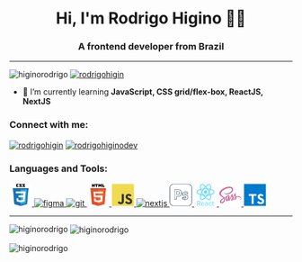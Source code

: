 <h1 align="center">Hi, I'm Rodrigo Higino 🐱‍🐉</h1>
<h3 align="center">A frontend developer from Brazil</h3>
<hr>

<img src="https://komarev.com/ghpvc/?username=higinorodrigo&label=Profile%20views&color=0e75b6&style=flat" alt="higinorodrigo" />
<a href="https://twitter.com/rodrigohigin" target="blank"><img src="https://img.shields.io/twitter/follow/rodrigohigin?logo=twitter&style=for-the-badge" alt="rodrigohigin" /></a>

- 🌱 I’m currently learning **JavaScript, CSS grid/flex-box, ReactJS, NextJS**

<h3 align="left">Connect with me:</h3>
<p align="left">
<a href="https://twitter.com/rodrigohigin" target="blank"><img align="center" src="https://cdn.jsdelivr.net/npm/simple-icons@3.0.1/icons/twitter.svg" alt="rodrigohigin" height="30" width="40" /></a>
<a href="https://linkedin.com/in/rodrigohiginodev" target="blank"><img align="center" src="https://cdn.jsdelivr.net/npm/simple-icons@3.0.1/icons/linkedin.svg" alt="rodrigohiginodev" height="30" width="40" /></a>
</p>

<h3 align="left">Languages and Tools:</h3>
<p align="left"> <a href="https://www.w3schools.com/css/" target="_blank"> <img src="https://raw.githubusercontent.com/devicons/devicon/master/icons/css3/css3-original-wordmark.svg" alt="css3" width="40" height="40"/> </a> <a href="https://www.figma.com/" target="_blank"> <img src="https://www.vectorlogo.zone/logos/figma/figma-icon.svg" alt="figma" width="40" height="40"/> </a> <a href="https://git-scm.com/" target="_blank"> <img src="https://www.vectorlogo.zone/logos/git-scm/git-scm-icon.svg" alt="git" width="40" height="40"/> </a> <a href="https://www.w3.org/html/" target="_blank"> <img src="https://raw.githubusercontent.com/devicons/devicon/master/icons/html5/html5-original-wordmark.svg" alt="html5" width="40" height="40"/> </a> <a href="https://developer.mozilla.org/en-US/docs/Web/JavaScript" target="_blank"> <img src="https://raw.githubusercontent.com/devicons/devicon/master/icons/javascript/javascript-original.svg" alt="javascript" width="40" height="40"/> </a> <a href="https://nextjs.org/" target="_blank"> <img src="https://cdn.worldvectorlogo.com/logos/nextjs-3.svg" alt="nextjs" width="40" height="40"/> </a> <a href="https://www.photoshop.com/en" target="_blank"> <img src="https://raw.githubusercontent.com/devicons/devicon/master/icons/photoshop/photoshop-line.svg" alt="photoshop" width="40" height="40"/> </a> <a href="https://reactjs.org/" target="_blank"> <img src="https://raw.githubusercontent.com/devicons/devicon/master/icons/react/react-original-wordmark.svg" alt="react" width="40" height="40"/> </a> <a href="https://sass-lang.com" target="_blank"> <img src="https://raw.githubusercontent.com/devicons/devicon/master/icons/sass/sass-original.svg" alt="sass" width="40" height="40"/> </a> <a href="https://www.typescriptlang.org/" target="_blank"> <img src="https://raw.githubusercontent.com/devicons/devicon/master/icons/typescript/typescript-original.svg" alt="typescript" width="40" height="40"/> </a> </p>
<hr>
<p><img align="left" src="https://github-readme-stats.vercel.app/api/top-langs?username=higinorodrigo&show_icons=true&locale=en&layout=compact" alt="higinorodrigo" /></p>

<p>&nbsp;<img align="center" src="https://github-readme-stats.vercel.app/api?username=higinorodrigo&show_icons=true&locale=en" alt="higinorodrigo" /></p>

<p><img align="center" src="https://github-readme-streak-stats.herokuapp.com/?user=higinorodrigo&" alt="higinorodrigo" /></p>